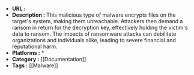 - **URL :** 
- **Description :** This malicious type of malware encrypts files on the target's system, making them unreachable. Attackers then demand a ransom in return for the decryption key, effectively holding the victim's data to ransom. The impacts of ransomware attacks can debilitate organizations and individuals alike, leading to severe financial and reputational harm.
- **Platforms :** *
- **Category :** [[Documentation]]
- **Tags :** [[Malware]]